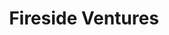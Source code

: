 ---
layout: firm_page
title: "Fireside Ventures"
id: "firesideventures.com"
permalink: "/firesideventuresfiresideventures.com/"
website: "https://firesideventures.com"
offices: "Bengaluru (India)"
investment_stages: "Series A, Series B"
portfolio_companies: "Sammmm, Raaz App, Terractive, Beyond Appliances, Tuco Intelligent, The Solved Skin, The Good Bug, Rozana, The Baker's Dozen, Supertails, Slurrp Farm, Fitterfly, Vahdam India, The Ayurveda Experience, Design Café, boAt Lifestyle, Solethreads, Jetapult, HappiPlanet, Giga Fun, Frubon, Pilgrim, Gynoveda, 10Club, 91 Cycles, Sweet Karam Coffee, Ripplr Wellbeing, Traya, Smytten, Mamaearth, Kapiva, Bombay Shaving Company, NewMe, lluvia, The Sleep Company, Sarva, Nathabit, FS Life, Inito, Amaha, Moxie Beauty, Iluvia"
portfolio_link: "https://firesideventures.com/blogs/portfolio"
investment_markets: "Consumer Brands, D2C"
founded_year: "2017"
description: "Fireside Ventures is a leading venture capital firm in India focusing on early-stage consumer brands. They provide private equity funds and support the growth of digital-first businesses. Their investment strategy centers on building iconic and purposeful consumer brands."
linkedin: "https://in.linkedin.com/company/firesideventures"
twitter: "https://twitter.com/firesideventure?s=11&t=2BEMhCfdzt_j_cIbqmusqg"
instagram: ""
team_page: "https://firesideventures.com/blogs/team"
investor_type: "Venture Capital"
crunchbase: "https://www.crunchbase.com/organization/fireside-ventures"
pitchbook: "https://pitchbook.com/profiles/investor/119013-13"

# SEO Optimization
meta_title: "Fireside Ventures - VC Firm - projectstartups.com"
meta_description: "Fireside Ventures, Fireside Ventures is a leading venture capital firm in India focusing on early-stage consumer brands. They provide private equity funds and support th..."
meta_keywords: "Fireside Ventures, Consumer Brands, D2C, VC firm, venture capital, startup investor, projectstartups.com"
canonical_url: "https://vc.projectstartups.com/firesideventuresfiresideventures.com/"
---